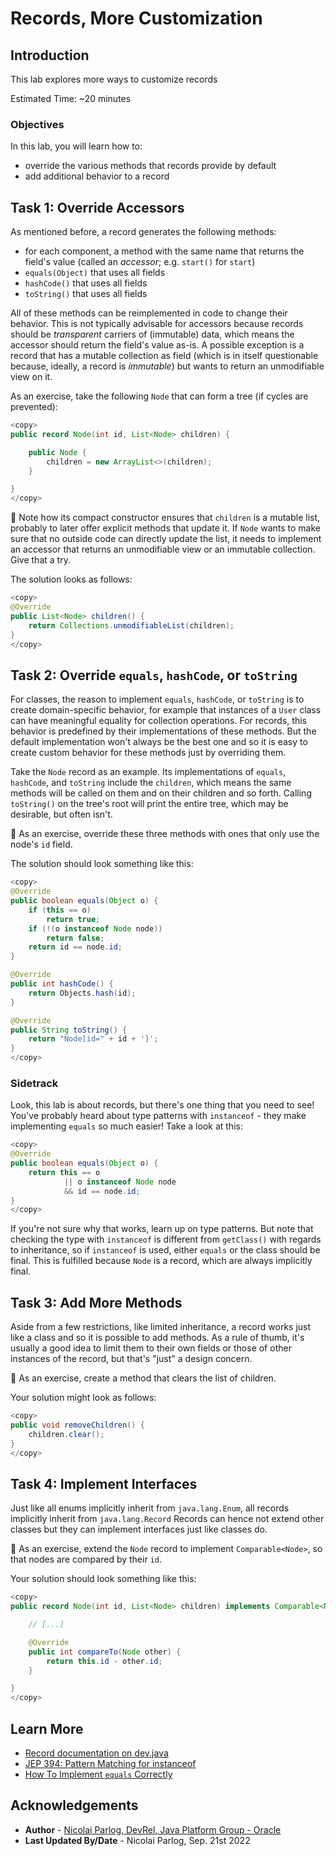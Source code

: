 # Records, More Customization

## Introduction

This lab explores more ways to customize records

Estimated Time: ~20 minutes

### **Objectives**

In this lab, you will learn how to:

* override the various methods that records provide by default
* add additional behavior to a record

## Task 1: Override Accessors

As mentioned before, a record generates the following methods:

* for each component, a method with the same name that returns the field's value (called an _accessor_; e.g. `start()` for `start`)
* `equals(Object)` that uses all fields
* `hashCode()` that uses all fields
* `toString()` that uses all fields

All of these methods can be reimplemented in code to change their behavior.
This is not typically advisable for accessors because records should be _transparent_ carriers of (immutable) data, which means the accessor should return the field's value as-is.
A possible exception is a record that has a mutable collection as field (which is in itself questionable because, ideally, a record is _immutable_) but wants to return an unmodifiable view on it.

As an exercise, take the following `Node` that can form a tree (if cycles are prevented):

```java
<copy>
public record Node(int id, List<Node> children) {

	public Node {
		children = new ArrayList<>(children);
	}

}
</copy>
```

💪 Note how its compact constructor ensures that `children` is a mutable list, probably to later offer explicit methods that update it.
If `Node` wants to make sure that no outside code can directly update the list, it needs to implement an accessor that returns an unmodifiable view or an immutable collection.
Give that a try.

The solution looks as follows:

```java
<copy>
@Override
public List<Node> children() {
	return Collections.unmodifiableList(children);
}
</copy>
```

## Task 2: Override `equals`, `hashCode`, or `toString`

For classes, the reason to implement `equals`, `hashCode`, or `toString` is to create domain-specific behavior, for example that instances of a `User` class can have meaningful equality for collection operations.
For records, this behavior is predefined by their implementations of these methods.
But the default implementation won't always be the best one and so it is easy to create custom behavior for these methods just by overriding them.

Take the `Node` record as an example.
Its implementations of `equals`, `hashCode`, and `toString` include the `children`, which means the same methods will be called on them and on their children and so forth.
Calling `toString()` on the tree's root will print the entire tree, which may be desirable, but often isn't.

💪 As an exercise, override these three methods with ones that only use the node's `id` field.

The solution should look something like this:

```java
<copy>
@Override
public boolean equals(Object o) {
	if (this == o)
		return true;
	if (!(o instanceof Node node))
		return false;
	return id == node.id;
}

@Override
public int hashCode() {
	return Objects.hash(id);
}

@Override
public String toString() {
	return "Node[id=" + id + ']';
}
</copy>
```

### Sidetrack

Look, this lab is about records, but there's one thing that you need to see!
You've probably heard about type patterns with `instanceof` - they make implementing `equals` so much easier!
Take a look at this:

```java
<copy>
@Override
public boolean equals(Object o) {
	return this == o
			|| o instanceof Node node
			&& id == node.id;
}
</copy>
```

If you're not sure why that works, learn up on type patterns.
But note that checking the type with `instanceof` is different from `getClass()` with regards to inheritance, so if `instanceof` is used, either `equals` or the class should be final.
This is fulfilled because `Node` is a record, which are always implicitly final.


## Task 3: Add More Methods

Aside from a few restrictions, like limited inheritance, a record works just like a class and so it is possible to add methods.
As a rule of thumb, it's usually a good idea to limit them to their own fields or those of other instances of the record, but that's "just" a design concern.

💪 As an exercise, create a method that clears the list of children.

Your solution might look as follows:

```java
<copy>
public void removeChildren() {
	children.clear();
}
</copy>
```


## Task 4: Implement Interfaces

Just like all enums implicitly inherit from `java.lang.Enum`, all records implicitly inherit from `java.lang.Record`
Records can hence not extend other classes but they can implement interfaces just like classes do.

💪 As an exercise, extend the `Node` record to implement `Comparable<Node>`, so that nodes are compared by their `id`.

Your solution should look something like this:

```java
<copy>
public record Node(int id, List<Node> children) implements Comparable<Node> {

	// [...]

	@Override
	public int compareTo(Node other) {
		return this.id - other.id;
	}

}
</copy>
```


## Learn More

* [Record documentation on dev.java](https://dev.java/learn/using-record-to-model-immutable-data/)
* [JEP 394: Pattern Matching for instanceof](https://openjdk.org/jeps/394)
* [How To Implement `equals` Correctly](https://nipafx.dev/implement-java-equals-correctly/)

## Acknowledgements

* **Author** - [Nicolai Parlog, DevRel, Java Platform Group - Oracle](https://nipafx.dev/)
* **Last Updated By/Date** - Nicolai Parlog, Sep. 21st 2022
